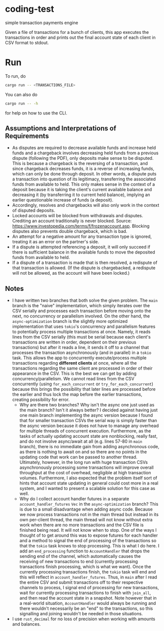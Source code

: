 # coding-test
simple transaction payments engine

Given a file of transactions for a bunch of clients, this app executes the transactions in order and prints out the final account state of each client in CSV format to stdout.

# Run

To run, do

```sh
cargo run -- <TRANSACTIONS_FILE>
```

You can also do

```sh
cargo run -- -h
```

for help on how to use the CLI.

## Assumptions and Interpretations of Requirements
* As disputes are required to decrease available funds and increase held funds and a chargeback involves decreasing held funds from a previous dispute (following the PDF), only deposits make sense to be disputed. This is because a chargeback is the reversing of a transaction, and since chargeback decreases funds, it is a reverse of increasing funds, which can only be done through deposit. In other words, a dispute puts a transaction into question of its legitimacy, transferring the associated funds from available to held. This only makes sense in the context of a deposit because it is taking the client's current available balance and decreasing it (by transferring it to current held balance), implying an earlier questionable increase of funds (a deposit).
* Accordingly, resolves and chargebacks will also only work in the context of disputed deposits.
* Locked accounts will be blocked from withdrawals and disputes. Crediting an account traditionally is never blocked. Source: https://www.investopedia.com/terms/f/frozenaccount.asp. Blocking disputes also prevents double chargeback, which is bad.
* An attempt for a negative amount for any transaction type is ignored, treating it as an error on the partner's side.
* If a dispute is attempted referencing a deposit, it will only succeed if there is sufficient balance in the available funds to move the deposited funds from available to held.
* If a dispute of a transaction is made that is then resolved, a redispute of that transaction is allowed. (If the dispute is chargebacked, a redispute will not be allowed, as the account will have been locked.)

## Notes
* I have written two branches that both solve the given problem. The `main` branch is the "naive" implementation, which simply iterates over the CSV serially and processes each transaction before moving onto the next, no concurrency or parallelism involved. On the other hand, the `async-optimization` branch is the slightly more optimized implementation that uses `tokio`'s concurrency and parallelism features to potentially process multiple transactions at once. Namely, it reads lines from the CSV serially (this must be serial because each client's transactions are written in order, dependent on their previous transactions) but after it reads a line, it sends it off to a channel that processes the transaction asynchronously (and in parallel) in a `tokio` task. This allows the app to concurrently execute/process multiple transactions regarding **different clients** at once, where all the transactions regarding the same client are processed in order of their appearance in the CSV. This is the best we can get by adding concurrency/parallelism. We cannot read lines from the CSV concurrently (using `for_each_concurrent` or `try_for_each_concurrent`) because this brings the possibility that later lines are processed before the earlier and thus lock the map before the earlier transactions, creating possibility for error.
    * Why are there two branches? Why isn't the async one just used as the main branch? Isn't it always better? I decided against having just one main branch implementing the async version because I found that for smaller transaction CSVs the serial way is simply faster than the async version because it does not have to manage any overhead for multiple threads of concurrent execution. Furthermore, as the tasks of actually updating account state are nonblocking, really fast, and do not involve async/await at all (e.g. lines 57-80 in `main` branch), there is no immediate gain from adding asynchronous code, as there is nothing to await on and so there are no points in the updating code that work can be passed to another thread. Ultimately, however, in the long run with huge transaction CSVs asynchronously processing some transactions will improve overall throughput at the cost of overhead, negligible at high transaction volumes. Furthermore, I also expected that the problem itself sort of hints that account state updating in general could cost more in a real system, and I wanted to present a scalable solution for this case as well.
    * Why do I collect account handler futures in a separate `account_handler_futures` `Vec` in the `async-optimization` branch? This is due to a small disadvantage when adding async code. Because we now process transactions not in the main thread but instead in its own per-client thread, the main thread will not know without extra work when there are no more transactions and the CSV file is finished being read. It will not know when to stop. One of the ways I thought of to get around this was to expose futures for each handler and a method to signal the end of processing of the transactions so that the `tokio` task knows to stop processing. This is what I do here. I add an `end_processing` function to `AccountHandler` that drops the sending end of the channel, which automatically causes the receiving of new transactions to end (currently processing transactions finish processing, which is what we want). Once the currently processing transactions finish, the `tokio` task will end and this will reflect in `account_handler_futures`. Thus, in `main` after I read the entire CSV and submit transactions off to their respective channels to process, I signal end of processing for new transactions, wait for currently processing transactions to finish with `join_all`, and then read the account state in a snapshot. Note however that in a real-world situation, `AccountHandler` would always be running and there wouldn't necessarily be an "end" to the transactions, so this signalling and joining wouldn't be needed in those situations.
* I use `rust_decimal` for no loss of precision when working with amounts and balances.
